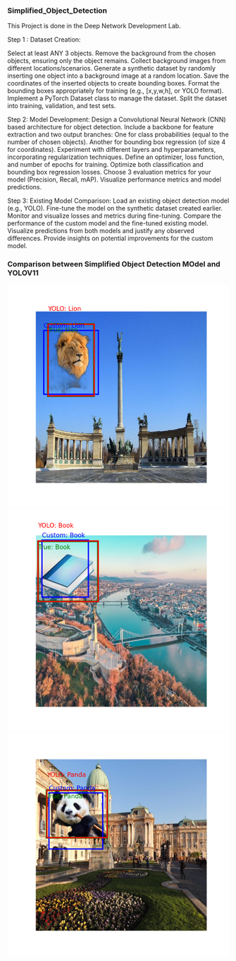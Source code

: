 ### Simplified_Object_Detection

This Project is done in the Deep Network Development Lab. 

Step 1 : Dataset Creation:

Select at least ANY 3 objects. 
Remove the background from the chosen objects, ensuring only the object remains.
Collect background images from different locations/scenarios.
Generate a synthetic dataset by randomly inserting one object into a background image at a random location.
Save the coordinates of the inserted objects to create bounding boxes.
Format the bounding boxes appropriately for training (e.g., [x,y,w,h], or YOLO format).
Implement a PyTorch Dataset class to manage the dataset.
Split the dataset into training, validation, and test sets.

Step 2: Model Development:
Design a Convolutional Neural Network (CNN) based architecture for object detection.
Include a backbone for feature extraction and two output branches:
One for class probabilities (equal to the number of chosen objects).
Another for bounding box regression (of size 4 for coordinates).
Experiment with different layers and hyperparameters, incorporating regularization techniques.
Define an optimizer, loss function, and number of epochs for training.
Optimize both classification and bounding box regression losses.
Choose  3 evaluation metrics for your model (Precision, Recall, mAP).
Visualize performance metrics and model predictions.

Step 3: Existing Model Comparison:
Load an existing object detection model (e.g., YOLO).
Fine-tune the model on the synthetic dataset created earlier.
Monitor and visualize losses and metrics during fine-tuning.
Compare the performance of the custom model and the fine-tuned existing model.
Visualize predictions from both models and justify any observed differences.
Provide insights on potential improvements for the custom model.

### Comparison between Simplified Object Detection MOdel and YOLOV11
![Comparison](https://github.com/syma-afsha/Simplified_Object_Detection/blob/main/00158_comparison.png)
![Comparison](https://github.com/syma-afsha/Simplified_Object_Detection/blob/main/00188_comparison.png)
![Comparison](https://github.com/syma-afsha/Simplified_Object_Detection/blob/main/00184_comparison.png)

